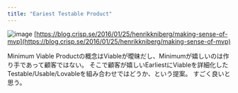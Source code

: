 ```yaml
---
title: "Eariest Testable Product"
---
```


![image](https://gyazo.com/adf1f8274339bdc90982c388916e027a/thumb/1000)
[https://blog.crisp.se/2016/01/25/henrikkniberg/making-sense-of-mvp](https://blog.crisp.se/2016/01/25/henrikkniberg/making-sense-of-mvp)

Minimum Viable Productの概念はViableが曖昧だし、Minimumが嬉しいのは作り手であって顧客ではない。
そこで顧客が嬉しいEarliestにViableを詳細化したTestable/Usable/Lovableを組み合わせではどうか、という提案。
すごく良いと思う。
